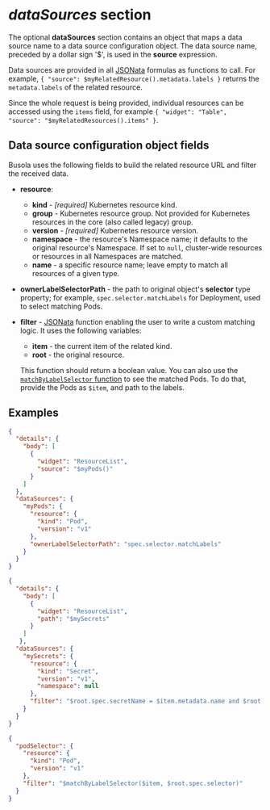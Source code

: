 # _dataSources_ section

The optional **dataSources** section contains an object that maps a data source name to a data source configuration object. The data source name, preceded by a dollar sign '\$', is used in the **source** expression.

Data sources are provided in all [JSONata](https://docs.jsonata.org/overview.html) formulas as functions to call. For example, `{ "source": $myRelatedResource().metadata.labels }` returns the `metadata.labels` of the related resource.

Since the whole request is being provided, individual resources can be accessed using the `items` field, for example `{ "widget": "Table", "source": "$myRelatedResources().items" }`.

## Data source configuration object fields

Busola uses the following fields to build the related resource URL and filter the received data.

- **resource**:
  - **kind** - _[required]_ Kubernetes resource kind.
  - **group** - Kubernetes resource group. Not provided for Kubernetes resources in the core (also called legacy) group.
  - **version** - _[required]_ Kubernetes resource version.
  - **namespace** - the resource's Namespace name; it defaults to the original resource's Namespace. If set to `null`, cluster-wide resources or resources in all Namespaces are matched.
  - **name** - a specific resource name; leave empty to match all resources of a given type.
- **ownerLabelSelectorPath** - the path to original object's **selector** type property; for example, `spec.selector.matchLabels` for Deployment, used to select matching Pods.
- **filter** - [JSONata](https://docs.jsonata.org/overview.html) function enabling the user to write a custom matching logic. It uses the following variables:

  - **item** - the current item of the related kind.
  - **root** - the original resource.

  This function should return a boolean value.
  You can also use the [`matchByLabelSelector` function](jsonata.md#matchbylabelselectoritem-selectorpath) to see the matched Pods. To do that, provide the Pods as `$item`, and path to the labels.

## Examples

```json
{
  "details": {
    "body": [
      {
        "widget": "ResourceList",
        "source": "$myPods()"
      }
    ]
  },
  "dataSources": {
    "myPods": {
      "resource": {
        "kind": "Pod",
        "version": "v1"
      },
      "ownerLabelSelectorPath": "spec.selector.matchLabels"
    }
  }
}
```

```json
{
  "details": {
    "body": [
      {
        "widget": "ResourceList",
        "path": "$mySecrets"
      }
    ]
   },
  "dataSources": {
    "mySecrets": {
      "resource": {
        "kind": "Secret",
        "version": "v1",
        "namespace": null
      },
      "filter": "$root.spec.secretName = $item.metadata.name and $root.metadata.namespace = $item.metadata.namespace"
    }
  }
}
```

```json
{
  "podSelector": {
    "resource": {
      "kind": "Pod",
      "version": "v1"
    },
    "filter": "$matchByLabelSelector($item, $root.spec.selector)"
  }
}
```
